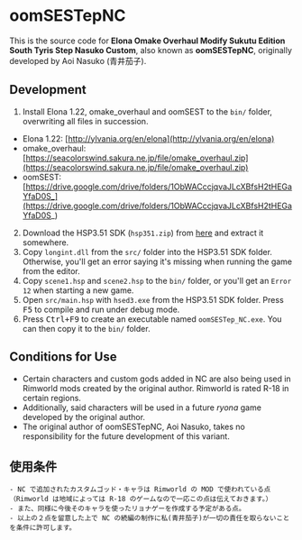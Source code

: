 # oomSESTepNC

This is the source code for **Elona Omake Overhaul Modify Sukutu Edition South Tyris Step Nasuko Custom**, also known as **oomSESTepNC**, originally developed by Aoi Nasuko (青井茄子).

## Development

1. Install Elona 1.22, omake_overhaul and oomSEST to the `bin/` folder, overwriting all files in succession.
- Elona 1.22: [http://ylvania.org/en/elona](http://ylvania.org/en/elona)
- omake_overhaul: [https://seacolorswind.sakura.ne.jp/file/omake_overhaul.zip](https://seacolorswind.sakura.ne.jp/file/omake_overhaul.zip)
- oomSEST: [https://drive.google.com/drive/folders/1ObWACccjqvaJLcXBfsH2tHEGaYfaD0S_](https://drive.google.com/drive/folders/1ObWACccjqvaJLcXBfsH2tHEGaYfaD0S_)
2. Download the HSP3.51 SDK (`hsp351.zip`) from [here](http://hsp.tv/make/downlist.html) and extract it somewhere.
3. Copy `longint.dll` from the `src/` folder into the HSP3.51 SDK folder. Otherwise, you'll get an error saying it's missing when running the game from the editor.
4. Copy `scene1.hsp` and `scene2.hsp` to the `bin/` folder, or you'll get an `Error 12` when starting a new game.
5. Open `src/main.hsp` with `hsed3.exe` from the HSP3.51 SDK folder. Press <kbd>F5</kbd> to compile and run under debug mode.
6. Press <kbd>Ctrl+F9</kbd> to create an executable named `oomSESTep_NC.exe`. You can then copy it to the `bin/` folder.

## Conditions for Use

- Certain characters and custom gods added in NC are also being used in Rimworld mods created by the original author. Rimworld is rated R-18 in certain regions.
- Additionally, said characters will be used in a future *ryona* game developed by the original author.
- The original author of oomSESTepNC, Aoi Nasuko, takes no responsibility for the future development of this variant.

## 使用条件

```
- NC で追加されたカスタムゴッド・キャラは Rimworld の MOD で使われている点（Rimworld は地域によっては R-18 のゲームなので一応この点は伝えておきます。）
- また、同様に今後そのキャラを使ったリョナゲーを作成する予定がある点。
- 以上の２点を留意した上で NC の続編の制作に私(青井茄子)が一切の責任を取らないことを条件に許可します。
```
